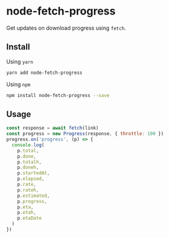 # node-fetch-progress

Get updates on download progress using `fetch`.

## Install

Using `yarn`

```sh
yarn add node-fetch-progress
```

Using `npm`

```sh
npm install node-fetch-progress --save
```

## Usage

```js
const response = await fetch(link)
const progress = new Progress(response, { throttle: 100 })
progress.on('progress', (p) => {
  console.log(
    p.total,
    p.done,
    p.totalh,
    p.doneh,
    p.startedAt,
    p.elapsed,
    p.rate,
    p.rateh,
    p.estimated,
    p.progress,
    p.eta,
    p.etah,
    p.etaDate
  )
})
```
